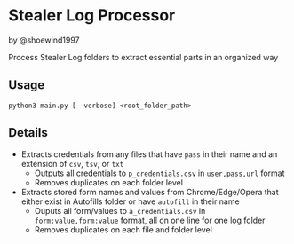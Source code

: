 # Stealer Log Processor
by @shoewind1997

Process Stealer Log folders to extract essential parts in an organized way

## Usage

`python3 main.py [--verbose] <root_folder_path>`

## Details

- Extracts credentials from any files that have `pass` in their name and an extension of `csv`, `tsv`, or `txt`
    - Outputs all credentials to `p_credentials.csv` in `user,pass,url` format
    - Removes duplicates on each folder level
- Extracts stored form names and values from Chrome/Edge/Opera that either exist in Autofills folder or have `autofill` in their name
    - Ouputs all form/values to `a_credentials.csv` in `form:value,form:value` format, all on one line for one log folder
    - Removes duplicates on each file and folder level
